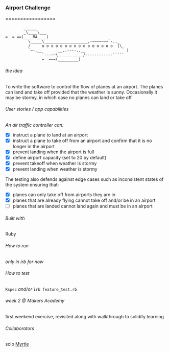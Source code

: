 ### Airport Challenge
=================

```
        ______
        _\____\___
=  = ==(____MA____)
          \_____\___________________,-~~~~~~~`-.._
          /     o o o o o o o o o o o o o o o o  |\_
          `~-.__       __..----..__                  )
                `---~~\___________/------------`````
                =  ===(_________)

```
###### the idea
To write the software to control the flow of planes at an airport. The planes can land and take off provided that the weather is sunny. Occasionally it may be stormy, in which case no planes can land or take off

###### User stories / app capabilities
_An air traffic controller can:_ <br>
- [x] instruct a plane to land at an airport
- [x] instruct a plane to take off from an airport and confirm that it is no longer in the airport
- [x] prevent landing when the airport is full 
- [x] define airport capacity (set to 20 by default)
- [x] prevent takeoff when weather is stormy 
- [x] prevent landing when weather is stormy 

The testing also defends against edge cases such as inconsistent states of the system ensuring that:
- [x] planes can only take off from airports they are in
- [x] planes that are already flying cannot take off and/or be in an airport
- [ ] planes that are landed cannot land again and must be in an airport

###### Built with

Ruby

###### How to run
_only in irb for now_

###### How to test

`Rspec`
_and/or_
`irb feature_test.rb`

###### week 2 @ Makers Academy
first weekend exercise, revisited along with walkthrough to solidify learning

###### Collaborators
solo [Myrtle](https://github.com/Mrtly) 
